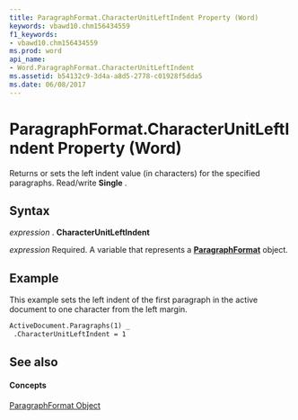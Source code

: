 ```yaml
---
title: ParagraphFormat.CharacterUnitLeftIndent Property (Word)
keywords: vbawd10.chm156434559
f1_keywords:
- vbawd10.chm156434559
ms.prod: word
api_name:
- Word.ParagraphFormat.CharacterUnitLeftIndent
ms.assetid: b54132c9-3d4a-a8d5-2778-c01928f5dda5
ms.date: 06/08/2017
---
```



# ParagraphFormat.CharacterUnitLeftIndent Property (Word)

Returns or sets the left indent value (in characters) for the specified paragraphs. Read/write  **Single** .


## Syntax

 _expression_ . **CharacterUnitLeftIndent**

 _expression_ Required. A variable that represents a **[ParagraphFormat](paragraphformat-object-word.md)** object.


## Example

This example sets the left indent of the first paragraph in the active document to one character from the left margin.


```vb
ActiveDocument.Paragraphs(1) _ 
 .CharacterUnitLeftIndent = 1
```


## See also


#### Concepts


[ParagraphFormat Object](paragraphformat-object-word.md)

